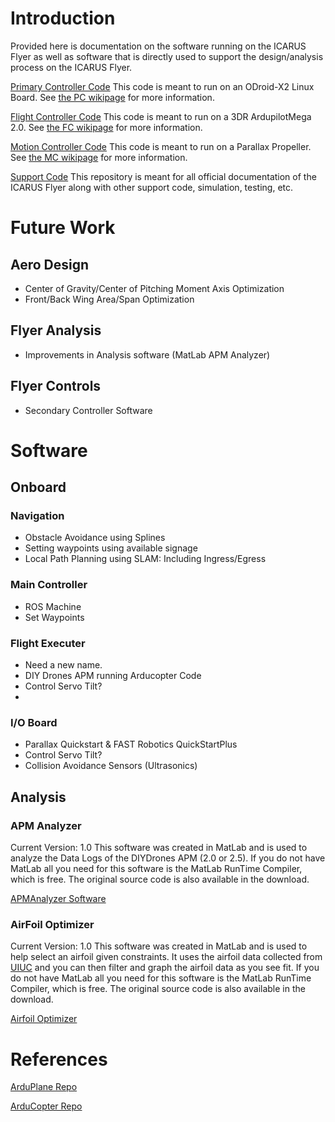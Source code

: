 # Introduction #

Provided here is documentation on the software running on the ICARUS Flyer as well as software that is directly used to support the design/analysis process on the ICARUS Flyer.

[Primary Controller Code](https://github.com/dgitz/icarus_pc)
This code is meant to run on an ODroid-X2 Linux Board.  See [the PC wikipage](https://code.google.com/p/icarus-uav-system/wiki/PrimaryController) for more information.

[Flight Controller Code](https://github.com/dgitz/icarus_fc)
This code is meant to run on a 3DR ArdupilotMega 2.0.  See [the FC wikipage](https://code.google.com/p/icarus-uav-system/wiki/FlightController) for more information.

[Motion Controller Code](https://github.com/dgitz/icarus_mc)
This code is meant to run on a Parallax Propeller.  See [the MC wikipage](https://code.google.com/p/icarus-uav-system/wiki/MotionController) for more information.

[Support Code](https://github.com/dgitz/icarus_support)
This repository is meant for all official documentation of the ICARUS Flyer along with other support code, simulation, testing, etc.

# Future Work #
## Aero Design ##
  * Center of Gravity/Center of Pitching Moment Axis Optimization
  * Front/Back Wing Area/Span Optimization

## Flyer Analysis ##
  * Improvements in Analysis software (MatLab APM Analyzer)

## Flyer Controls ##
  * Secondary Controller Software

# Software #

## Onboard ##

### Navigation ###
  * Obstacle Avoidance using Splines
  * Setting waypoints using available signage
  * Local Path Planning using SLAM: Including Ingress/Egress

### Main Controller ###
  * ROS Machine
  * Set Waypoints


### Flight Executer ###
  * Need a new name.
  * DIY Drones APM running Arducopter Code
  * Control Servo Tilt?
  * 

### I/O Board ###
  * Parallax Quickstart & FAST Robotics QuickStartPlus
  * Control Servo Tilt?
  * Collision Avoidance Sensors (Ultrasonics)


## Analysis ##
### APM Analyzer ###
Current Version:  1.0
This software was created in MatLab and is used to analyze the Data Logs of the DIYDrones APM (2.0 or 2.5).  If you do not have MatLab all you need for this software is the MatLab RunTime Compiler, which is free. The original source code is also available in the download.

[APMAnalyzer Software](http://code.google.com/p/icarus-uav-system/downloads/detail?name=APMAnalyzerv1.0.zip&can=2&q=)

### AirFoil Optimizer ###
Current Version: 1.0
This software was created in MatLab and is used to help select an airfoil given constraints.  It uses the airfoil data collected from [UIUC](http://www.ae.illinois.edu/m-selig/ads/coord_database.html) and you can then filter and graph the airfoil data as you see fit. If you do not have MatLab all you need for this software is the MatLab RunTime Compiler, which is free. The original source code is also available in the download.

[Airfoil Optimizer](http://code.google.com/p/icarus-uav-system/downloads/detail?name=AirfoilOptimizerv1.0.zip&can=2&q=)


# References #
[ArduPlane Repo](http://code.google.com/p/ardupilot-mega/downloads/list)

[ArduCopter Repo](http://code.google.com/p/arducopter/downloads/list)